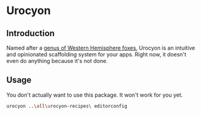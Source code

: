 # Urocyon

## Introduction

Named after a [genus of Western Hemisphere foxes](https://en.wikipedia.org/wiki/Urocyon), Urocyon is an intuitive and opinionated scaffolding system for your apps. Right now, it doesn't even do anything because it's not done.

## Usage

You don't actually want to use this package. It won't work for you yet.

```sh
urocyon ..\all\urocyon-recipes\ editorconfig
```
